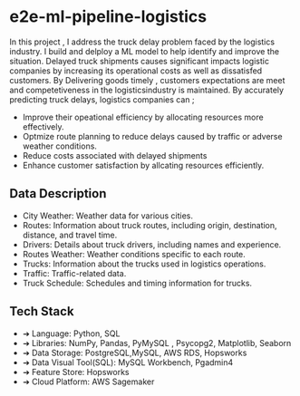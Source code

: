 # e2e-ml-pipeline-logistics
In this project , I address the truck delay problem faced by the logistics industry. I build and delploy a ML model to help identify and improve the situation.
Delayed truck shipments causes significant impacts logistic companies by increasing its operational costs as well as dissatisfed customers.
By Delivering goods timely , customers expectations are meet and competetiveness in the logisticsindustry is maintained. By accurately predicting truck delays, logistics companies can ;
- Improve  their opeational efficiency by allocating resources more effectively.
- Optmize route planning to reduce delays caused by traffic or adverse weather conditions.
- Reduce costs associated with delayed shipments
- Enhance customer satisfaction by allcating resources efficiently.

## Data Description
- City Weather: Weather data for various cities.
- Routes: Information about truck routes, including origin, destination, distance, and travel time.
- Drivers: Details about truck drivers, including names and experience.
- Routes Weather: Weather conditions specific to each route.
- Trucks: Information about the trucks used in logistics operations.
- Traffic: Traffic-related data.
- Truck Schedule: Schedules and timing information for trucks.

## Tech Stack
- ➔ Language: Python, SQL
- ➔ Libraries: NumPy, Pandas, PyMySQL , Psycopg2, Matplotlib, Seaborn
- ➔ Data Storage: PostgreSQL,MySQL, AWS RDS, Hopsworks
- ➔ Data Visual Tool(SQL): MySQL Workbench, Pgadmin4
- ➔ Feature Store: Hopsworks
- ➔ Cloud Platform: AWS Sagemaker
